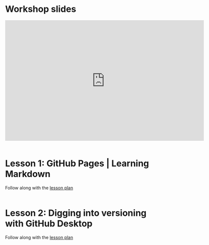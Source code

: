 # Workshop slides

<iframe src="https://docs.google.com/presentation/d/e/2PACX-1vSjyUEk9jOYf-5aYJUT898qN1qxw7Wohn-kOoniaOgfy6GhPRpMB6abZJhIzAUnB0eh0NBa9N4Dh82f/embed?start=false&loop=false&delayms=15000" frameborder="0" width="640" height="389" allowfullscreen="true" mozallowfullscreen="true" webkitallowfullscreen="true"></iframe>
<br>
<br>

# Lesson 1: GitHub Pages | Learning Markdown
Follow along with the [lesson plan](lesson1.md)
<br>
<br>

# Lesson 2: Digging into versioning with GitHub Desktop
Follow along with the [lesson plan](lesson2.md)
<br>
<br>
